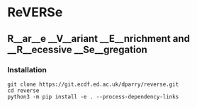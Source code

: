 # ReVERSe

## __R__ar__e__ __V__ariant __E__nrichment and __R__ecessive __Se__gregation

### Installation
    
    git clone https://git.ecdf.ed.ac.uk/dparry/reverse.git
    cd reverse
    python3 -m pip install -e . --process-dependency-links


